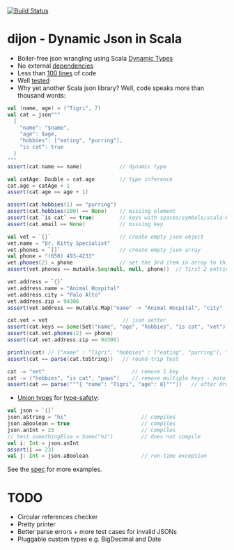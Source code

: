 [![Build Status](https://travis-ci.org/pathikrit/dijon.png)](http://travis-ci.org/pathikrit/dijon)

dijon - Dynamic Json in Scala
=====
* Boiler-free json wrangling using Scala [Dynamic Types](http://www.scala-lang.org/api/2.10.3/index.html#scala.Dynamic)
* No external [dependencies](build.sbt)
* Less than [100 lines](src/main/scala/com/github/pathikrit/dijon/package.scala) of code
* Well [tested][1]
* Why yet another Scala json library? Well, code speaks more than thousand words:

```scala
val (name, age) = ("Tigri", 7)
val cat = json"""
  {
    "name": "$name",
    "age": $age,
    "hobbies": ["eating", "purring"],
    "is cat": true
  }
"""
assert(cat.name == name)            // dynamic type

val catAge: Double = cat.age        // type inference
cat.age = catAge + 1
assert(cat.age == age + 1)

assert(cat.hobbies(1) == "purring")
assert(cat.hobbies(100) == None)    // missing element
assert(cat.`is cat` == true)        // keys with spaces/symbols/scala-keywords need to be escaped with ticks
assert(cat.email == None)           // missing key

val vet = `{}`                      // create empty json object
vet.name = "Dr. Kitty Specialist"
vet.phones = `[]`                   // create empty json array
val phone = "(650) 493-4233"
vet.phones(2) = phone               // set the 3rd item in array to this phone
assert(vet.phones == mutable.Seq(null, null, phone))  // first 2 entries null

vet.address = `{}`
vet.address.name = "Animal Hospital"
vet.address.city = "Palo Alto"
vet.address.zip = 94306
assert(vet.address == mutable.Map("name" -> "Animal Hospital", "city" -> "Palo Alto", "zip" -> 94306))

cat.vet = vet                        // json setter
assert(cat.keys == Some(Set("name", "age", "hobbies", "is cat", "vet")))    // get all keys
assert(cat.vet.phones(2) == phone)
assert(cat.vet.address.zip == 94306)

println(cat) // {"name" : "Tigri", "hobbies" : ["eating", "purring"], "vet" : {"address" : {"city" : "Palo Alto", "zip" : 94306, "name" : "Animal Hospital"}, "name" : "Dr. Kitty Specialist", "phones" : [null, null, "(650) 493-4233"]}, "is cat" : true, "age" : 8.0}
assert(cat == parse(cat.toString))   // round-trip test

cat -= "vet"                            // remove 1 key
cat -= ("hobbies", "is cat", "paws")    // remove multiple keys - note paws is not actually in cat
assert(cat == parse("""{ "name": "Tigri", "age": 8}"""))   // after dropping some keys above
```

* [Union types](src/main/scala/com/github/pathikrit/dijon/UnionType.scala) for [type-safety](src/main/scala/com/github/pathikrit/dijon/package.scala#L10):
```scala
val json = `{}`
json.aString = "hi"                        // compiles
json.aBoolean = true                       // compiles
json.anInt = 23                            // compiles
// test.somethingElse = Some("hi")         // does not compile
val i: Int = json.anInt
assert(i == 23)
val j: Int = json.aBoolean                 // run-time exception
```

See the [spec][1] for more examples.


TODO
====
* Circular references checker
* Pretty printer
* Better parse errors + more test cases for invalid JSONs
* Pluggable custom types e.g. BigDecimal and Date


[1]: src/test/scala/com/github/pathikrit/dijon/DijonSpec.scala
